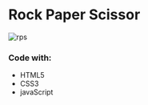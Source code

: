 # Rock Paper Scissor


![rps](https://user-images.githubusercontent.com/39081183/56147883-6af40700-5fa9-11e9-9a01-16e38a7befa1.gif)

### Code with: 

+ HTML5
+ CSS3
+ javaScript
